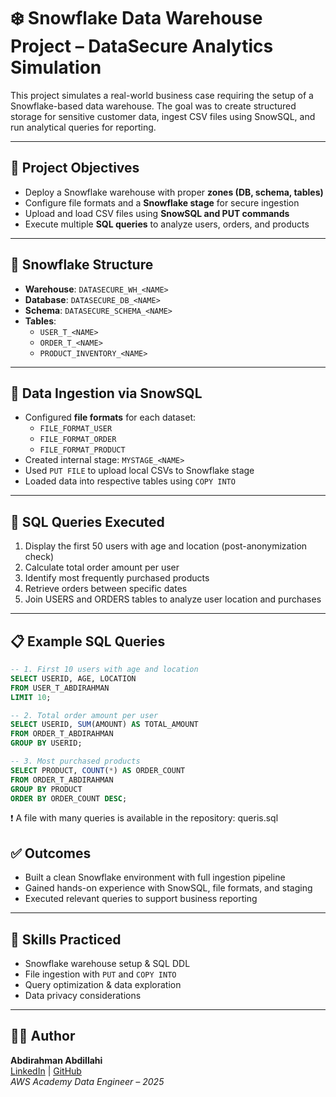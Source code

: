 # ❄️ Snowflake Data Warehouse Project – DataSecure Analytics Simulation

This project simulates a real-world business case requiring the setup of a Snowflake-based data warehouse. The goal was to create structured storage for sensitive customer data, ingest CSV files using SnowSQL, and run analytical queries for reporting.

---

## 🧱 Project Objectives

- Deploy a Snowflake warehouse with proper **zones (DB, schema, tables)**
- Configure file formats and a **Snowflake stage** for secure ingestion
- Upload and load CSV files using **SnowSQL and PUT commands**
- Execute multiple **SQL queries** to analyze users, orders, and products

---

## 📁 Snowflake Structure

- **Warehouse**: `DATASECURE_WH_<NAME>`
- **Database**: `DATASECURE_DB_<NAME>`
- **Schema**: `DATASECURE_SCHEMA_<NAME>`
- **Tables**:
  - `USER_T_<NAME>`
  - `ORDER_T_<NAME>`
  - `PRODUCT_INVENTORY_<NAME>`

---

## 🔄 Data Ingestion via SnowSQL

- Configured **file formats** for each dataset:
  - `FILE_FORMAT_USER`
  - `FILE_FORMAT_ORDER`
  - `FILE_FORMAT_PRODUCT`
- Created internal stage: `MYSTAGE_<NAME>`
- Used `PUT FILE` to upload local CSVs to Snowflake stage
- Loaded data into respective tables using `COPY INTO`

---

## 🔎 SQL Queries Executed

1. Display the first 50 users with age and location (post-anonymization check)
2. Calculate total order amount per user
3. Identify most frequently purchased products
4. Retrieve orders between specific dates
5. Join USERS and ORDERS tables to analyze user location and purchases

---
## 📋 Example SQL Queries

```sql
-- 1. First 10 users with age and location
SELECT USERID, AGE, LOCATION
FROM USER_T_ABDIRAHMAN
LIMIT 10;

-- 2. Total order amount per user
SELECT USERID, SUM(AMOUNT) AS TOTAL_AMOUNT
FROM ORDER_T_ABDIRAHMAN
GROUP BY USERID;

-- 3. Most purchased products
SELECT PRODUCT, COUNT(*) AS ORDER_COUNT
FROM ORDER_T_ABDIRAHMAN
GROUP BY PRODUCT
ORDER BY ORDER_COUNT DESC;
```
❗ A file with many queries is available in the repository: queris.sql
## ✅ Outcomes

- Built a clean Snowflake environment with full ingestion pipeline
- Gained hands-on experience with SnowSQL, file formats, and staging
- Executed relevant queries to support business reporting

---

## 🧠 Skills Practiced

- Snowflake warehouse setup & SQL DDL
- File ingestion with `PUT` and `COPY INTO`
- Query optimization & data exploration
- Data privacy considerations

---

## 👨‍💻 Author

**Abdirahman Abdillahi**  
[LinkedIn](https://www.linkedin.com/in/abdirahmanabdillahi) | [GitHub](https://github.com/Abdirahman283)  
*AWS Academy Data Engineer – 2025*
